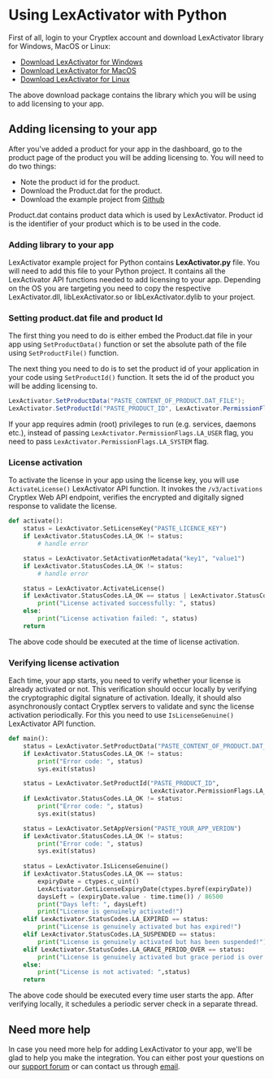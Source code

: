 # Using LexActivator with Python

First of all, login to your Cryptlex account and download LexActivator library for Windows, MacOS or Linux:

* ​[Download LexActivator for Windows](https://app.cryptlex.com/downloads)​
* ​[Download LexActivator for MacOS](https://app.cryptlex.com/downloads)
* ​[Download LexActivator for Linux](https://app.cryptlex.com/downloads)​

The above download package contains the library which you will be using to add licensing to your app.

## Adding licensing to your app <a id="adding-licensing-to-your-app"></a>

After you've added a product for your app in the dashboard, go to the product page of the product you will be adding licensing to. You will need to do two things:

* Note the product id for the product.
* Download the Product.dat for the product.
* Download the example project from [Github](https://github.com/cryptlex/lexactivator-python)

Product.dat contains product data which is used by LexActivator. Product id is the identifier of your product which is to be used in the code.

### Adding library to your app <a id="adding-library-to-your-app"></a>

LexActivator example project for Python contains **LexActivator.py** file. You will need to add this file to your Python project. It contains all the LexActivator API functions needed to add licensing to your app. Depending on the OS you are targeting you need to copy the respective LexActivator.dll, libLexActivator.so or libLexActivator.dylib to your project.

### Setting product.dat file and product Id <a id="setting-product.dat-file-and-product-id"></a>

The first thing you need to do is either embed the Product.dat file in your app using `SetProductData()` function or set the absolute path of the file using `SetProductFile()` function.

The next thing you need to do is to set the product id of your application in your code using `SetProductId()` function. It sets the id of the product you will be adding licensing to.

```csharp
LexActivator.SetProductData("PASTE_CONTENT_OF_PRODUCT.DAT_FILE");
LexActivator.SetProductId("PASTE_PRODUCT_ID", LexActivator.PermissionFlags.LA_USER);
```

If your app requires admin \(root\) privileges to run \(e.g. services, daemons etc.\), instead of passing   `LexActivator.PermissionFlags.LA_USER` flag, you need to pass `LexActivator.PermissionFlags.LA_SYSTEM` flag.

### License activation <a id="license-activation"></a>

To activate the license in your app using the license key, you will use `ActivateLicense()` LexActivator API function. It invokes the `/v3/activations` Cryptlex Web API endpoint, verifies the encrypted and digitally signed response to validate the license.

```python
def activate():
    status = LexActivator.SetLicenseKey("PASTE_LICENCE_KEY")
    if LexActivator.StatusCodes.LA_OK != status:
        # handle error

    status = LexActivator.SetActivationMetadata("key1", "value1")
    if LexActivator.StatusCodes.LA_OK != status:
        # handle error

    status = LexActivator.ActivateLicense()
    if LexActivator.StatusCodes.LA_OK == status | LexActivator.StatusCodes.LA_EXPIRED == status | LexActivator.StatusCodes.LA_SUSPENDED == status:
        print("License activated successfully: ", status)
    else:
        print("License activation failed: ", status)
    return
```

The above code should be executed at the time of license activation.

### Verifying license activation <a id="verifying-license-activation"></a>

Each time, your app starts, you need to verify whether your license is already activated or not. This verification should occur locally by verifying the cryptographic digital signature of activation. Ideally, it should also asynchronously contact Cryptlex servers to validate and sync the license activation periodically. For this you need to use `IsLicenseGenuine()` LexActivator API function.

```python
def main():
    status = LexActivator.SetProductData("PASTE_CONTENT_OF_PRODUCT.DAT_FILE")
    if LexActivator.StatusCodes.LA_OK != status:
        print("Error code: ", status)
        sys.exit(status)

    status = LexActivator.SetProductId("PASTE_PRODUCT_ID",
                                       LexActivator.PermissionFlags.LA_USER)
    if LexActivator.StatusCodes.LA_OK != status:
        print("Error code: ", status)
        sys.exit(status)

    status = LexActivator.SetAppVersion("PASTE_YOUR_APP_VERION")
    if LexActivator.StatusCodes.LA_OK != status:
        print("Error code: ", status)
        sys.exit(status)
    
    status = LexActivator.IsLicenseGenuine()
    if LexActivator.StatusCodes.LA_OK == status:
        expiryDate = ctypes.c_uint()
        LexActivator.GetLicenseExpiryDate(ctypes.byref(expiryDate))
        daysLeft = (expiryDate.value - time.time()) / 86500
        print("Days left: ", daysLeft)
        print("License is genuinely activated!")
    elif LexActivator.StatusCodes.LA_EXPIRED == status:
        print("License is genuinely activated but has expired!")
    elif LexActivator.StatusCodes.LA_SUSPENDED == status:
        print("License is genuinely activated but has been suspended!")
    elif LexActivator.StatusCodes.LA_GRACE_PERIOD_OVER == status:
        print("License is genuinely activated but grace period is over!")
    else:
        print("License is not activated: ",status)
    return
```

The above code should be executed every time user starts the app. After verifying locally, it schedules a periodic server check in a separate thread.

## Need more help <a id="need-more-help"></a>

In case you need more help for adding LexActivator to your app, we'll be glad to help you make the integration. You can either post your questions on our [support forum](https://forums.cryptlex.com) or can contact us through [email](mailto:support@cryptlex.com?Subject=Using%20LexActivator).

